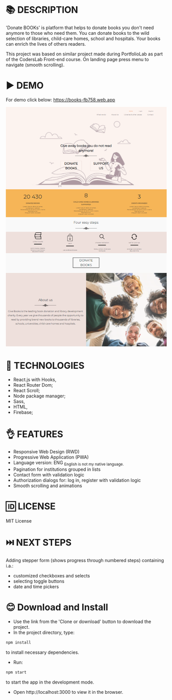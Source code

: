 # 📚 DESCRIPTION
'Donate BOOKs' is platform that helps to donate books you don't need anymore to those who need them. 
You can donate books to the wild selection of libraries, child-care homes, school and hospitals.
Your books can enrich the lives of others readers.

This project was based on similar project made during PortfolioLab as part of the CodersLab Front-end course.
On landing page press menu to navigate (smooth scrolling).

# ▶️ DEMO
For demo click below:
https://books-fb758.web.app

![BooksScreen](public/BooksScreen.png)

# 📓 TECHNOLOGIES 
* React.js with Hooks, 
* React Router Dom;
* React Scroll;
* Node package manager;
* Sass, 
* HTML, 
* Firebase;

# 👌 FEATURES
* Responsive Web Design (RWD)
* Progressive Web Application (PWA)
* Language version: ENG <sub> English is not my native language.
* Pagination for institutions grouped in lists
* Contact form with validation logic
* Authorization dialogs for: log in, register with validation logic
* Smooth scrolling and animations

# 🆔 LICENSE
MIT License

# ⏭️ NEXT STEPS
Adding stepper form (shows progress through numbered steps) containing i.a.:
* customized checkboxes and selects
* selecting toggle buttons
* date and time pickers

# 😊 Download and Install
* Use the link from the 'Clone or download' button to download the project.
* In the project directory, type:
```bash
npm install
```
to install necessary dependencies.

* Run:
```bash
npm start
```
to start the app in the development mode.

* Open http://localhost:3000 to view it in the browser.